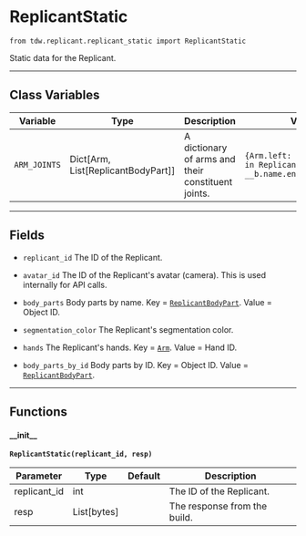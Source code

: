 # ReplicantStatic

`from tdw.replicant.replicant_static import ReplicantStatic`

Static data for the Replicant.

***

## Class Variables

| Variable | Type | Description | Value |
| --- | --- | --- | --- |
| `ARM_JOINTS` | Dict[Arm, List[ReplicantBodyPart]] | A dictionary of arms and their constituent joints. | `{Arm.left: [__b for __b in ReplicantBodyPart if __b.name.endswith("_l")],` |

***

## Fields

- `replicant_id` The ID of the Replicant.

- `avatar_id` The ID of the Replicant's avatar (camera). This is used internally for API calls.

- `body_parts` Body parts by name. Key = [`ReplicantBodyPart`](replicant_body_part.md). Value = Object ID.

- `segmentation_color` The Replicant's segmentation color.

- `hands` The Replicant's hands. Key = [`Arm`](arm.md). Value = Hand ID.

- `body_parts_by_id` Body parts by ID. Key = Object ID. Value = [`ReplicantBodyPart`](replicant_body_part.md).

***

## Functions

#### \_\_init\_\_

**`ReplicantStatic(replicant_id, resp)`**

| Parameter | Type | Default | Description |
| --- | --- | --- | --- |
| replicant_id |  int |  | The ID of the Replicant. |
| resp |  List[bytes] |  | The response from the build. |

